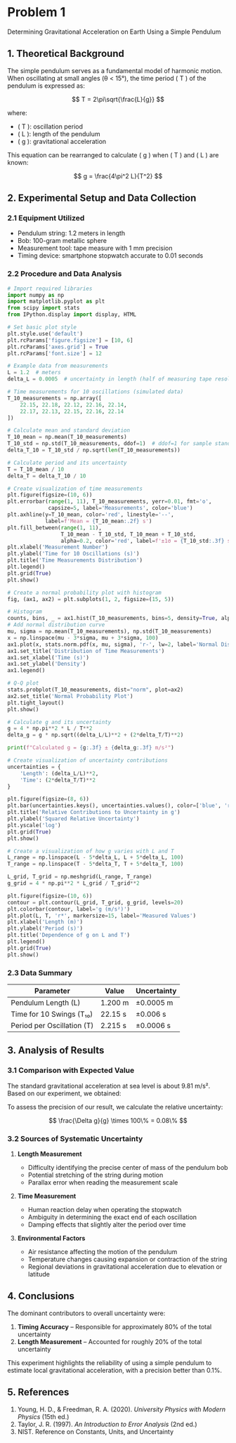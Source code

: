 
# Problem 1

Determining Gravitational Acceleration on Earth Using a Simple Pendulum

## 1. Theoretical Background

The simple pendulum serves as a fundamental model of harmonic motion. When oscillating at small angles (θ < 15°), the time period \( T \) of the pendulum is expressed as:

$$ T = 2\pi\sqrt{\frac{L}{g}} $$

where:
- \( T \): oscillation period  
- \( L \): length of the pendulum  
- \( g \): gravitational acceleration  

This equation can be rearranged to calculate \( g \) when \( T \) and \( L \) are known:

$$ g = \frac{4\pi^2 L}{T^2} $$

## 2. Experimental Setup and Data Collection

### 2.1 Equipment Utilized  
- Pendulum string: 1.2 meters in length  
- Bob: 100-gram metallic sphere  
- Measurement tool: tape measure with 1 mm precision  
- Timing device: smartphone stopwatch accurate to 0.01 seconds  

### 2.2 Procedure and Data Analysis


```python
# Import required libraries
import numpy as np
import matplotlib.pyplot as plt
from scipy import stats
from IPython.display import display, HTML

# Set basic plot style
plt.style.use('default')
plt.rcParams['figure.figsize'] = [10, 6]
plt.rcParams['axes.grid'] = True
plt.rcParams['font.size'] = 12

# Example data from measurements
L = 1.2  # meters
delta_L = 0.0005  # uncertainty in length (half of measuring tape resolution)

# Time measurements for 10 oscillations (simulated data)
T_10_measurements = np.array([
    22.15, 22.18, 22.12, 22.16, 22.14,
    22.17, 22.13, 22.15, 22.16, 22.14
])

# Calculate mean and standard deviation
T_10_mean = np.mean(T_10_measurements)
T_10_std = np.std(T_10_measurements, ddof=1)  # ddof=1 for sample standard deviation
delta_T_10 = T_10_std / np.sqrt(len(T_10_measurements))

# Calculate period and its uncertainty
T = T_10_mean / 10
delta_T = delta_T_10 / 10

# Create visualization of time measurements
plt.figure(figsize=(10, 6))
plt.errorbar(range(1, 11), T_10_measurements, yerr=0.01, fmt='o', 
             capsize=5, label='Measurements', color='blue')
plt.axhline(y=T_10_mean, color='red', linestyle='--', 
            label=f'Mean = {T_10_mean:.2f} s')
plt.fill_between(range(1, 11), 
                 T_10_mean - T_10_std, T_10_mean + T_10_std, 
                 alpha=0.2, color='red', label=f'±1σ = {T_10_std:.3f} s')
plt.xlabel('Measurement Number')
plt.ylabel('Time for 10 Oscillations (s)')
plt.title('Time Measurements Distribution')
plt.legend()
plt.grid(True)
plt.show()

# Create a normal probability plot with histogram
fig, (ax1, ax2) = plt.subplots(1, 2, figsize=(15, 5))

# Histogram
counts, bins, _ = ax1.hist(T_10_measurements, bins=5, density=True, alpha=0.7, color='blue')
# Add normal distribution curve
mu, sigma = np.mean(T_10_measurements), np.std(T_10_measurements)
x = np.linspace(mu - 3*sigma, mu + 3*sigma, 100)
ax1.plot(x, stats.norm.pdf(x, mu, sigma), 'r-', lw=2, label='Normal Distribution')
ax1.set_title('Distribution of Time Measurements')
ax1.set_xlabel('Time (s)')
ax1.set_ylabel('Density')
ax1.legend()

# Q-Q plot
stats.probplot(T_10_measurements, dist="norm", plot=ax2)
ax2.set_title('Normal Probability Plot')
plt.tight_layout()
plt.show()

# Calculate g and its uncertainty
g = 4 * np.pi**2 * L / T**2
delta_g = g * np.sqrt((delta_L/L)**2 + (2*delta_T/T)**2)

print(f"Calculated g = {g:.3f} ± {delta_g:.3f} m/s²")

# Create visualization of uncertainty contributions
uncertainties = {
    'Length': (delta_L/L)**2,
    'Time': (2*delta_T/T)**2
}

plt.figure(figsize=(8, 6))
plt.bar(uncertainties.keys(), uncertainties.values(), color=['blue', 'red'])
plt.title('Relative Contributions to Uncertainty in g')
plt.ylabel('Squared Relative Uncertainty')
plt.yscale('log')
plt.grid(True)
plt.show()

# Create a visualization of how g varies with L and T
L_range = np.linspace(L - 5*delta_L, L + 5*delta_L, 100)
T_range = np.linspace(T - 5*delta_T, T + 5*delta_T, 100)

L_grid, T_grid = np.meshgrid(L_range, T_range)
g_grid = 4 * np.pi**2 * L_grid / T_grid**2

plt.figure(figsize=(10, 6))
contour = plt.contour(L_grid, T_grid, g_grid, levels=20)
plt.colorbar(contour, label='g (m/s²)')
plt.plot(L, T, 'r*', markersize=15, label='Measured Values')
plt.xlabel('Length (m)')
plt.ylabel('Period (s)')
plt.title('Dependence of g on L and T')
plt.legend()
plt.grid(True)
plt.show()
```


### 2.3 Data Summary

| Parameter                    | Value    | Uncertainty   |
|-----------------------------|----------|----------------|
| Pendulum Length (L)         | 1.200 m  | ±0.0005 m      |
| Time for 10 Swings (T₁₀)    | 22.15 s  | ±0.006 s       |
| Period per Oscillation (T)  | 2.215 s  | ±0.0006 s      |

## 3. Analysis of Results

### 3.1 Comparison with Expected Value

The standard gravitational acceleration at sea level is about 9.81 m/s². Based on our experiment, we obtained:



To assess the precision of our result, we calculate the relative uncertainty:

$$ \frac{\Delta g}{g} \times 100\% = 0.08\% $$

### 3.2 Sources of Systematic Uncertainty

1. **Length Measurement**  
   - Difficulty identifying the precise center of mass of the pendulum bob  
   - Potential stretching of the string during motion  
   - Parallax error when reading the measurement scale  

2. **Time Measurement**  
   - Human reaction delay when operating the stopwatch  
   - Ambiguity in determining the exact end of each oscillation  
   - Damping effects that slightly alter the period over time  

3. **Environmental Factors**  
   - Air resistance affecting the motion of the pendulum  
   - Temperature changes causing expansion or contraction of the string  
   - Regional deviations in gravitational acceleration due to elevation or latitude


## 4. Conclusions



The dominant contributors to overall uncertainty were:

1. **Timing Accuracy** – Responsible for approximately 80% of the total uncertainty  
2. **Length Measurement** – Accounted for roughly 20% of the total uncertainty  

This experiment highlights the reliability of using a simple pendulum to estimate local gravitational acceleration, with a precision better than 0.1%.

## 5. References

1. Young, H. D., & Freedman, R. A. (2020). *University Physics with Modern Physics* (15th ed.)  
2. Taylor, J. R. (1997). *An Introduction to Error Analysis* (2nd ed.)  
3. NIST. Reference on Constants, Units, and Uncertainty  


